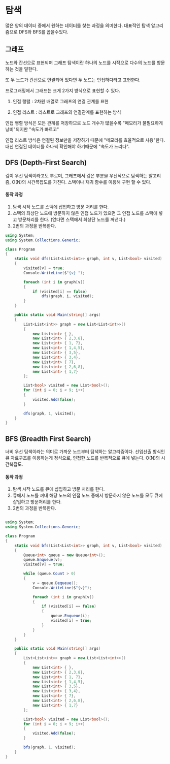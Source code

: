 <h1>탐색 </h1>

많은 양의 데이터 중에서 원하는 데이터를 찾는 과정을 의미한다.
대표적인 탐색 알고리즘으로 DFS와 BFS를 꼽을수있다.

<h2>그래프</h2>

노드와 간선으로 표현되며 그래프 탐색이란 하나의 노드를 시작으로 다수의 노드를 방문하는 것을 말한다. 

또 두 노드가 간선으로 연결되어 있다면 두 노드는 인접하다라고 표현한다.

프로그래밍에서 그래프는 크게 2가지 방식으로 표현할 수 있다.

1. 인접 행렬 : 2차원 배열로 그래프의 연결 관계를 표현   

3. 인접 리스트 : 리스트로 그래프의 연결관계를 표현하는 방식

인접 행렬 방식은 모든 관계를 저장하므로 노드 개수가 많을수록 "메모리가 불필요하게 낭비"되지만 "속도가 빠르고"

인접 리스트 방식은 연결된 정보만을 저장하기 때문에 "메모리를 효율적으로 사용"한다. 대신 연결된 데이터를 하나씩 확인해야 하기때문에 "속도가 느리다".


<h2> DFS (Depth-First Search)</h2>

깊이 우선 탐색이라고도 부르며, 그래프에서 깊은 부분을 우선적으로 탐색하는 알고리즘, O(N)의 시간복잡도를 가진다.
스택이나 재귀 함수를 이용해 구현 할 수 있다.

<h4>동작 과정</h4>

1. 탐색 시작 노드를 스택에 삽입하고 방문 처리를 한다.
2. 스택의 최상단 노드에 방문하지 않은 인접 노드가 있으면 그 인접 노드를 스택에 넣고 방문처리를 한다. (없다면 스택에서 최상단 노드를 꺼낸다.)
3. 2번의 과정을 반복한다.

```cs
using System;
using System.Collections.Generic;

class Program
{
    static void dfs(List<List<int>> graph, int v, List<bool> visited)
    {
        visited[v] = true;
        Console.WriteLine($"{v} ");

        foreach (int i in graph[v])
        {
            if (visited[i] == false)
                dfs(graph, i, visited);
        }
    }

    public static void Main(string[] args)
    {
        List<List<int>> graph = new List<List<int>>()
        {
            new List<int> { },
            new List<int> { 2,3,8},
            new List<int> { 1, 7},
            new List<int> { 1,4,5},
            new List<int> { 3,5},
            new List<int> { 3,4},
            new List<int> { 7},
            new List<int> { 2,6,8},
            new List<int> { 1,7}
        };

        List<bool> visited = new List<bool>();
        for (int i = 0; i < 9; i++)
        {
            visited.Add(false);
        }

        dfs(graph, 1, visited);
    }
}

```


<h2> BFS (Breadth First Search)</h2>

너비 우선 탐색이라는 의미로 가까운 노드부터 탐색하는 알고리즘이다.
선입선출 방식인 큐 자료구조를 이용하는게 정석으로, 인접한 노드를 반복적으로 큐에 넣는다. O(N)의 시간복잡도.



<h4>동작 과정</h4>

1. 탐색 시작 노드를 큐에 삽입하고 방문 처리를 한다.
2. 큐에서 노드를 꺼내 해당 노드의 인접 노드 중에서 방문하지 않은 노드를 모두 큐에 삽입하고 방문처리를 한다.
3. 2번의 과정을 반복한다.


```cs

using System;
using System.Collections.Generic;

class Program
{
    static void bfs(List<List<int>> graph, int v, List<bool> visited)
    {
        Queue<int> queue = new Queue<int>();
        queue.Enqueue(v);
        visited[v] = true;

        while (queue.Count > 0)
        {
            v = queue.Dequeue();
            Console.WriteLine($"{v}");

            foreach (int i in graph[v])
            {
                if (visited[i] == false)
                {
                    queue.Enqueue(i);
                    visited[i] = true;
                }
            }
        }
    }

    public static void Main(string[] args)
    {
        List<List<int>> graph = new List<List<int>>()
        {
            new List<int> { },
            new List<int> { 2,3,8},
            new List<int> { 1, 7},
            new List<int> { 1,4,5},
            new List<int> { 3,5},
            new List<int> { 3,4},
            new List<int> { 7},
            new List<int> { 2,6,8},
            new List<int> { 1,7}
        };

        List<bool> visited = new List<bool>();
        for (int i = 0; i < 9; i++)
        {
            visited.Add(false);
        }

        bfs(graph, 1, visited);
    }
}
```
